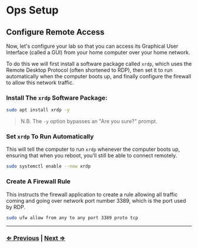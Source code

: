 # Ops Setup

## Configure Remote Access
Now, let's configure your lab so that you can access its Graphical User Interface (called a GUI) from your home computer over your home network.

To do this we will first install a software package called `xrdp`, which uses the Remote Desktop Protocol (often shortened to RDP), then set it to run automatically when the computer boots up, and finally configure the firewall to allow this network traffic.


### Install The `xrdp` Software Package:
```bash
sudo apt install xrdp -y
````
> N.B. The `-y` option bypasses an "Are you sure?" prompt.

### Set `xrdp` To Run Automatically
This will tell the computer to run `xrdp` whenever the computer boots up, ensuring that when you reboot, you'll still be able to connect remotely.
```bash
sudo systemctl enable --now xrdp
```

### Create A Firewall Rule
This instructs the firewall application to create a rule allowing all traffic coming and going over network port number 3389, which is the port used by RDP.

```bash
sudo ufw allow from any to any port 3389 proto tcp
```
---

### [⇐ Previous](./1-update.md) | [Next ⇒](./3-rdp-config.md)
